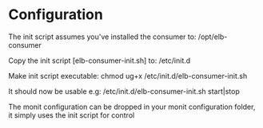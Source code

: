 # Configuration
The init script assumes you've installed the consumer to:  /opt/elb-consumer

Copy the init script [elb-consumer-init.sh] to:  /etc/init.d

Make init script executable:  chmod ug+x /etc/init.d/elb-consumer-init.sh

It should now be usable e.g:  /etc/init.d/elb-consumer-init.sh start|stop

The monit configuration can be dropped in your monit configuration folder, it simply uses the init script for control


